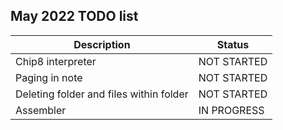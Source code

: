 
## May 2022 TODO list



| Description      | Status |
| -----------                           | -----------   |
| Chip8 interpreter                            | NOT STARTED             |
| Paging in note | NOT STARTED |
| Deleting folder and files within folder| NOT STARTED
| Assembler | IN PROGRESS |
